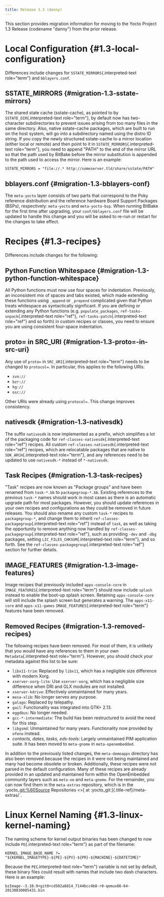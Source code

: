 ```yaml
---
title: Release 1.3 (danny)
---
```

This section provides migration information for moving to the Yocto Project 1.3 Release (codename \"danny\") from the prior release.

# Local Configuration {#1.3-local-configuration}

Differences include changes for `SSTATE_MIRRORS`{.interpreted-text role="term"} and `bblayers.conf`.

## SSTATE_MIRRORS {#migration-1.3-sstate-mirrors}

The shared state cache (sstate-cache), as pointed to by `SSTATE_DIR`{.interpreted-text role="term"}, by default now has two-character subdirectories to prevent issues arising from too many files in the same directory. Also, native sstate-cache packages, which are built to run on the host system, will go into a subdirectory named using the distro ID string. If you copy the newly structured sstate-cache to a mirror location (either local or remote) and then point to it in `SSTATE_MIRRORS`{.interpreted-text role="term"}, you need to append \"PATH\" to the end of the mirror URL so that the path used by BitBake before the mirror substitution is appended to the path used to access the mirror. Here is an example:

```
SSTATE_MIRRORS = "file://.* http://someserver.tld/share/sstate/PATH"
```

## bblayers.conf {#migration-1.3-bblayers-conf}

The `meta-yocto` layer consists of two parts that correspond to the Poky reference distribution and the reference hardware Board Support Packages (BSPs), respectively: `meta-yocto` and `meta-yocto-bsp`. When running BitBake for the first time after upgrading, your `conf/bblayers.conf` file will be updated to handle this change and you will be asked to re-run or restart for the changes to take effect.

# Recipes {#1.3-recipes}

Differences include changes for the following:

## Python Function Whitespace {#migration-1.3-python-function-whitespace}

All Python functions must now use four spaces for indentation. Previously, an inconsistent mix of spaces and tabs existed, which made extending these functions using `_append` or `_prepend` complicated given that Python treats whitespace as syntactically significant. If you are defining or extending any Python functions (e.g. `populate_packages`, `ref-tasks-unpack`{.interpreted-text role="ref"}, `ref-tasks-patch`{.interpreted-text role="ref"} and so forth) in custom recipes or classes, you need to ensure you are using consistent four-space indentation.

## proto= in SRC_URI {#migration-1.3-proto=-in-src-uri}

Any use of `proto=` in `SRC_URI`{.interpreted-text role="term"} needs to be changed to `protocol=`. In particular, this applies to the following URIs:

- `svn://`
- `bzr://`
- `hg://`
- `osc://`

Other URIs were already using `protocol=`. This change improves consistency.

## nativesdk {#migration-1.3-nativesdk}

The suffix `nativesdk` is now implemented as a prefix, which simplifies a lot of the packaging code for `ref-classes-nativesdk`{.interpreted-text role="ref"} recipes. All custom `ref-classes-nativesdk`{.interpreted-text role="ref"} recipes, which are relocatable packages that are native to `SDK_ARCH`{.interpreted-text role="term"}, and any references need to be updated to use `nativesdk-*` instead of `*-nativesdk`.

## Task Recipes {#migration-1.3-task-recipes}

\"Task\" recipes are now known as \"Package groups\" and have been renamed from `task-*.bb` to `packagegroup-*.bb`. Existing references to the previous `task-*` names should work in most cases as there is an automatic upgrade path for most packages. However, you should update references in your own recipes and configurations as they could be removed in future releases. You should also rename any custom `task-*` recipes to `packagegroup-*`, and change them to inherit `ref-classes-packagegroup`{.interpreted-text role="ref"} instead of `task`, as well as taking the opportunity to remove anything now handled by `ref-classes-packagegroup`{.interpreted-text role="ref"}, such as providing `-dev` and `-dbg` packages, setting `LIC_FILES_CHKSUM`{.interpreted-text role="term"}, and so forth. See the `ref-classes-packagegroup`{.interpreted-text role="ref"} section for further details.

## IMAGE_FEATURES {#migration-1.3-image-features}

Image recipes that previously included `apps-console-core` in `IMAGE_FEATURES`{.interpreted-text role="term"} should now include `splash` instead to enable the boot-up splash screen. Retaining `apps-console-core` will still include the splash screen but generates a warning. The `apps-x11-core` and `apps-x11-games` `IMAGE_FEATURES`{.interpreted-text role="term"} features have been removed.

## Removed Recipes {#migration-1.3-removed-recipes}

The following recipes have been removed. For most of them, it is unlikely that you would have any references to them in your own `Metadata`{.interpreted-text role="term"}. However, you should check your metadata against this list to be sure:

- `libx11-trim`: Replaced by `libx11`, which has a negligible size difference with modern Xorg.
- `xserver-xorg-lite`: Use `xserver-xorg`, which has a negligible size difference when DRI and GLX modules are not installed.
- `xserver-kdrive`: Effectively unmaintained for many years.
- `mesa-xlib`: No longer serves any purpose.
- `galago`: Replaced by telepathy.
- `gail`: Functionality was integrated into GTK+ 2.13.
- `eggdbus`: No longer needed.
- `gcc-*-intermediate`: The build has been restructured to avoid the need for this step.
- `libgsmd`: Unmaintained for many years. Functionality now provided by `ofono` instead.
- *contacts, dates, tasks, eds-tools*: Largely unmaintained PIM application suite. It has been moved to `meta-gnome` in `meta-openembedded`.

In addition to the previously listed changes, the `meta-demoapps` directory has also been removed because the recipes in it were not being maintained and many had become obsolete or broken. Additionally, these recipes were not parsed in the default configuration. Many of these recipes are already provided in an updated and maintained form within the OpenEmbedded community layers such as `meta-oe` and `meta-gnome`. For the remainder, you can now find them in the `meta-extras` repository, which is in the :yocto\_[git:%60Source](git:%60Source) Repositories \<\>[ at :yocto_git:]{.title-ref}/meta-extras/\`.

# Linux Kernel Naming {#1.3-linux-kernel-naming}

The naming scheme for kernel output binaries has been changed to now include `PE`{.interpreted-text role="term"} as part of the filename:

```
KERNEL_IMAGE_BASE_NAME ?= "${KERNEL_IMAGETYPE}-${PE}-${PV}-${PR}-${MACHINE}-${DATETIME}"
```

Because the `PE`{.interpreted-text role="term"} variable is not set by default, these binary files could result with names that include two dash characters. Here is an example:

```
bzImage--3.10.9+git0+cd502a8814_7144bcc4b8-r0-qemux86-64-20130830085431.bin
```
